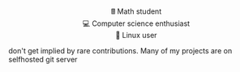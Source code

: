 <p align="center">
🖩 Math student<br>
💻 Computer science enthusiast<br>
🐧 Linux user<br>
</p>

don't get implied by rare contributions. Many of my projects are on selfhosted git server
